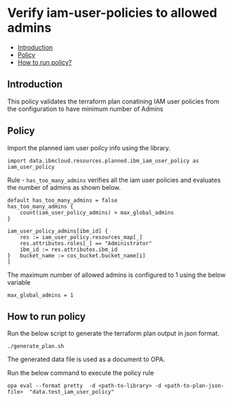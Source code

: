 # Verify iam-user-policies to allowed admins
-   [Introduction](#introduction)
-   [Policy](#policy)
-   [How to run policy?](#how-to-run-policy)

## Introduction
This policy validates the terraform plan conatining IAM user policies from the configuration to have minimum number of Admins

## Policy

Import the planned iam user poilcy info using the library.
```
import data.ibmcloud.resources.planned.ibm_iam_user_policy as iam_user_policy

```

Rule - `has_too_many_admins` verifies all the iam user policies and evaluates the number of admins as shown below.

```
default has_too_many_admins = false
has_too_many_admins {
    count(iam_user_policy_admins) > max_global_admins
}

iam_user_policy_admins[ibm_id] {
    res := iam_user_policy.resources_map[_]
    res.attributes.roles[_] == "Administrator"
    ibm_id := res.attributes.ibm_id
}   bucket_name := cos_bucket.bucket_name[i]
]
```

The maximum number of allowed admins is configured to 1 using the below variable

```
max_global_admins = 1
```

## How to run policy

Run the below script to generate the terraform plan output in json format.
```
./generate_plan.sh
```
The generated data file is used as a document to OPA. 

Run the below command to execute the policy rule

`opa eval --format pretty  -d <path-to-library> -d <path-to-plan-json-file>  "data.test_iam_user_policy"`
